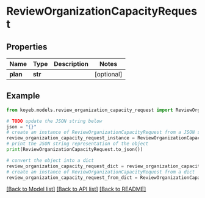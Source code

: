 # ReviewOrganizationCapacityRequest


## Properties

Name | Type | Description | Notes
------------ | ------------- | ------------- | -------------
**plan** | **str** |  | [optional] 

## Example

```python
from koyeb.models.review_organization_capacity_request import ReviewOrganizationCapacityRequest

# TODO update the JSON string below
json = "{}"
# create an instance of ReviewOrganizationCapacityRequest from a JSON string
review_organization_capacity_request_instance = ReviewOrganizationCapacityRequest.from_json(json)
# print the JSON string representation of the object
print(ReviewOrganizationCapacityRequest.to_json())

# convert the object into a dict
review_organization_capacity_request_dict = review_organization_capacity_request_instance.to_dict()
# create an instance of ReviewOrganizationCapacityRequest from a dict
review_organization_capacity_request_from_dict = ReviewOrganizationCapacityRequest.from_dict(review_organization_capacity_request_dict)
```
[[Back to Model list]](../README.md#documentation-for-models) [[Back to API list]](../README.md#documentation-for-api-endpoints) [[Back to README]](../README.md)


